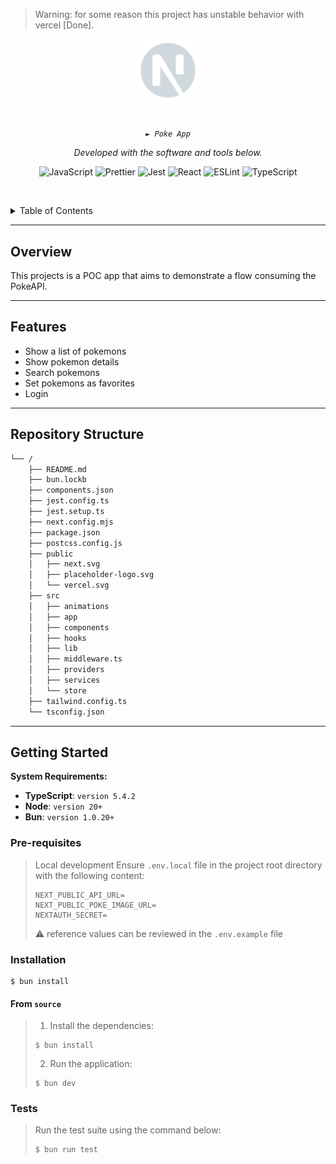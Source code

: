 > Warning: for some reason this project has unstable behavior with vercel [Done].

<p align="center">
  <img src="https://raw.githubusercontent.com/PKief/vscode-material-icon-theme/ec559a9f6bfd399b82bb44393651661b08aaf7ba/icons/next.svg" width="100" alt="project-logo">
</p>
<p align="center">
    <h1 align="center"></h1>
</p>
<p align="center">
    <em><code>► Poke App</code></em>
</p>
<p align="center">
	<!-- local repository, no metadata badges. -->
<p>
<p align="center">
		<em>Developed with the software and tools below.</em>
</p>
<p align="center">
	<img src="https://img.shields.io/badge/JavaScript-F7DF1E.svg?style=default&logo=JavaScript&logoColor=black" alt="JavaScript">
	<img src="https://img.shields.io/badge/Prettier-F7B93E.svg?style=default&logo=Prettier&logoColor=black" alt="Prettier">
	<img src="https://img.shields.io/badge/Jest-C21325.svg?style=default&logo=Jest&logoColor=white" alt="Jest">
	<img src="https://img.shields.io/badge/React-61DAFB.svg?style=default&logo=React&logoColor=black" alt="React">
	<img src="https://img.shields.io/badge/ESLint-4B32C3.svg?style=default&logo=ESLint&logoColor=white" alt="ESLint">
	<img src="https://img.shields.io/badge/TypeScript-3178C6.svg?style=default&logo=TypeScript&logoColor=white" alt="TypeScript">
</p>

<br><!-- TABLE OF CONTENTS -->

<details>
  <summary>Table of Contents</summary><br>

- [ Overview](#-overview)
- [ Features](#-features)
- [ Repository Structure](#-repository-structure)
- [ Getting Started](#-getting-started)
  - [ Installation](#-installation)
  - [ Usage](#-usage)
  - [ Tests](#-tests)
</details>
<hr>

## Overview

<p>
   This projects is a POC app that aims to demonstrate a flow consuming the PokeAPI.
</p>

---

## Features

<ul>
   <li>Show a list of pokemons</li>
   <li>Show pokemon details</li>
   <li>Search pokemons</li>
   <li>Set pokemons as favorites</li>
   <li>Login</li>
</ul>

---

## Repository Structure

```sh
└── /
    ├── README.md
    ├── bun.lockb
    ├── components.json
    ├── jest.config.ts
    ├── jest.setup.ts
    ├── next.config.mjs
    ├── package.json
    ├── postcss.config.js
    ├── public
    │   ├── next.svg
    │   ├── placeholder-logo.svg
    │   └── vercel.svg
    ├── src
    │   ├── animations
    │   ├── app
    │   ├── components
    │   ├── hooks
    │   ├── lib
    │   ├── middleware.ts
    │   ├── providers
    │   ├── services
    │   └── store
    ├── tailwind.config.ts
    └── tsconfig.json
```

---

## Getting Started

**System Requirements:**

- **TypeScript**: `version 5.4.2`
- **Node**: `version 20+`
- **Bun**: `version 1.0.20+`

### Pre-requisites

> Local development
> Ensure `.env.local` file in the project root directory with the following content:
>
> ```env
> NEXT_PUBLIC_API_URL=
> NEXT_PUBLIC_POKE_IMAGE_URL=
> NEXTAUTH_SECRET=
> ```
> ⚠️ reference values can be reviewed in the `.env.example` file

### Installation

```console
$ bun install
```

<h4>From <code>source</code></h4>

> 1. Install the dependencies:
>
> ```console
> $ bun install
> ```
>
> 2. Run the application:
>
> ```console
> $ bun dev
> ```

### Tests

> Run the test suite using the command below:
>
> ```console
> $ bun run test
> ```



